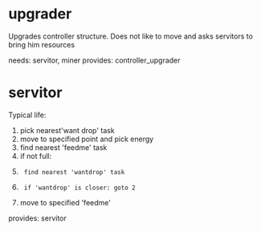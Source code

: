 # upgrader #

Upgrades controller structure. Does not like to move and asks servitors to bring him resources

needs: servitor, miner
provides: controller_upgrader

# servitor #

Typical life:

1. pick nearest'want drop' task
2. move to specified point and pick energy
3. find nearest 'feedme' task 
4. if not full:
5.		find nearest 'wantdrop' task
6.		if 'wantdrop' is closer: goto 2
7. move to specified 'feedme'



provides: servitor